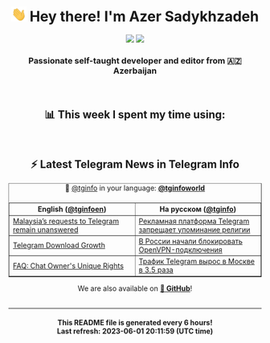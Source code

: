 <div align="center">
	<div>
		<h1>
      <img src="./assets/hi.gif" width="30px"> Hey there! I'm Azer Sadykhzadeh
    </h1>
    <img height="18" src="https://komarev.com/ghpvc/?username=sadykhzadeh&label=Views&color=2081c1&style=flat-square" />
		<a href="https://wakatime.com/Azer"> <img height="18" src="https://wakatime.com/badge/user/f80ae27a-c328-426f-a381-bc84136e2dd6.svg" /> </a>
    <h3>
      Passionate self-taught developer and editor from 🇦🇿 Azerbaijan
    </h3>
  </div>
  <br>

<h2>📊 This week I spent my time using:</h2>

<!--START_SECTION:waka-->
<!--END_SECTION:waka-->

<br>

<h2>⚡️ Latest Telegram News in Telegram Info</h2>
  <table border>
		<tr>
			<th width="50%">English (<a href="https://t.me/tginfoen">@tginfoen</a>)</th>
			<th>На русском (<a href="https://t.me/tginfo">@tginfo</a>)</th>
		</tr>
		<caption>🚩 <a href="https://t.me/tginfo">@tginfo</a> in your language: <a href="https://t.me/tginfoworld"><b>@tginfoworld</b></a><caption/>
  <tr><td><a href="https://t.me/tginfoen/1659">Malaysia’s requests to Telegram remain unanswered</a></td>
    <td><a href="https://t.me/tginfo/3670">Рекламная платформа Telegram запрещает упоминание религии </a></td></tr><tr><td><a href="https://t.me/tginfoen/1658">Telegram Download Growth</a></td>
    <td><a href="https://t.me/tginfo/3669">В России начали блокировать OpenVPN-подключения</a></td></tr><tr><td><a href="https://t.me/tginfoen/1657">FAQ: Chat Owner's Unique Rights</a></td>
    <td><a href="https://t.me/tginfo/3668">Трафик Telegram вырос в Москве в 3.5 раза</a></td></tr>
</table>
We are also available on <a href="https://github.com/tginfo"><b>🐙 GitHub</b></a>!
</div>

<br>
<hr>
<h4 align="center">This README file is generated <b>every 6 hours</b>!</br>Last refresh: <b>2023-06-01 20:11:59 (UTC time)</b></h4>
